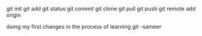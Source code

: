 
git init
git add
git status
git commit
git clone
git pull 
git push
git remote add origin


doing my first changes in the process of learning git -sameer





